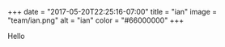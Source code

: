 +++
date = "2017-05-20T22:25:16-07:00"
title = "ian"
image = "team/ian.png"
alt = "ian"
color = "#66000000"
+++

Hello
